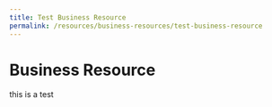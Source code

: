 ```yaml
---
title: Test Business Resource
permalink: /resources/business-resources/test-business-resource
---
```


# Business Resource

this is a test